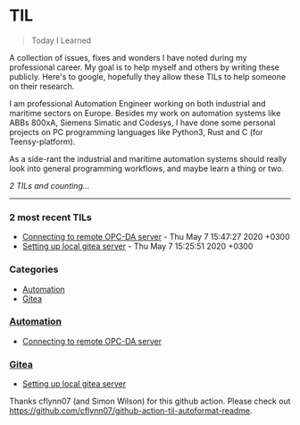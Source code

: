 # TIL
> Today I Learned

A collection of issues, fixes and wonders I have noted during my professional
career. My goal is to help myself and others by writing these publicly. Here's
to google, hopefully they allow these TILs to help someone on their research.

I am professional Automation Engineer working on both industrial and maritime
sectors on Europe. Besides my work on automation systems like ABBs 800xA,
Siemens Simatic and Codesys, I have done some personal projects on PC programming
languages like Python3, Rust and C (for Teensy-platform).

As a side-rant the industrial and maritime automation systems should really
look into general programming workflows, and maybe learn a thing or two.


_2 TILs and counting..._

---

### 2 most recent TILs

- [Connecting to remote OPC-DA server](Automation/connecting-to-remote-opcda-server.md) - Thu May 7 15:47:27 2020 +0300
- [Setting up local gitea server](Gitea/setting-up-local-gitea-server.md) - Thu May 7 15:25:51 2020 +0300

### Categories

- [Automation](#Automation)
- [Gitea](#Gitea)

### [Automation](#Automation)
- [Connecting to remote OPC-DA server](Automation/connecting-to-remote-opcda-server.md)

### [Gitea](#Gitea)
- [Setting up local gitea server](Gitea/setting-up-local-gitea-server.md)

Thanks cflynn07 (and Simon Wilson) for this github action. Please check out https://github.com/cflynn07/github-action-til-autoformat-readme.

